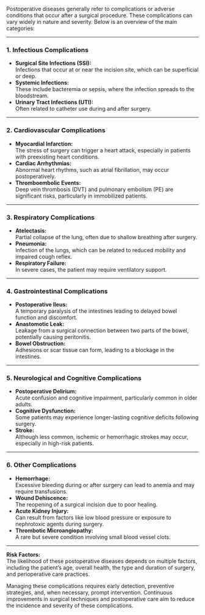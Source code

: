 Postoperative diseases generally refer to complications or adverse conditions that occur after a surgical procedure. These complications can vary widely in nature and severity. Below is an overview of the main categories:

---

### 1. **Infectious Complications**

- **Surgical Site Infections (SSI):**  
    Infections that occur at or near the incision site, which can be superficial or deep.
- **Systemic Infections:**  
    These include bacteremia or sepsis, where the infection spreads to the bloodstream.
- **Urinary Tract Infections (UTI):**  
    Often related to catheter use during and after surgery.

---

### 2. **Cardiovascular Complications**

- **Myocardial Infarction:**  
    The stress of surgery can trigger a heart attack, especially in patients with preexisting heart conditions.
- **Cardiac Arrhythmias:**  
    Abnormal heart rhythms, such as atrial fibrillation, may occur postoperatively.
- **Thromboembolic Events:**  
    Deep vein thrombosis (DVT) and pulmonary embolism (PE) are significant risks, particularly in immobilized patients.

---

### 3. **Respiratory Complications**

- **Atelectasis:**  
    Partial collapse of the lung, often due to shallow breathing after surgery.
- **Pneumonia:**  
    Infection of the lungs, which can be related to reduced mobility and impaired cough reflex.
- **Respiratory Failure:**  
    In severe cases, the patient may require ventilatory support.

---

### 4. **Gastrointestinal Complications**

- **Postoperative Ileus:**  
    A temporary paralysis of the intestines leading to delayed bowel function and discomfort.
- **Anastomotic Leak:**  
    Leakage from a surgical connection between two parts of the bowel, potentially causing peritonitis.
- **Bowel Obstruction:**  
    Adhesions or scar tissue can form, leading to a blockage in the intestines.

---

### 5. **Neurological and Cognitive Complications**

- **Postoperative Delirium:**  
    Acute confusion and cognitive impairment, particularly common in older adults.
- **Cognitive Dysfunction:**  
    Some patients may experience longer-lasting cognitive deficits following surgery.
- **Stroke:**  
    Although less common, ischemic or hemorrhagic strokes may occur, especially in high-risk patients.

---

### 6. **Other Complications**

- **Hemorrhage:**  
    Excessive bleeding during or after surgery can lead to anemia and may require transfusions.
- **Wound Dehiscence:**  
    The reopening of a surgical incision due to poor healing.
- **Acute Kidney Injury:**  
    Can result from factors like low blood pressure or exposure to nephrotoxic agents during surgery.
- **Thrombotic Microangiopathy:**  
    A rare but severe condition involving small blood vessel clots.

---

**Risk Factors:**  
The likelihood of these postoperative diseases depends on multiple factors, including the patient’s age, overall health, the type and duration of surgery, and perioperative care practices.

Managing these complications requires early detection, preventive strategies, and, when necessary, prompt intervention. Continuous improvements in surgical techniques and postoperative care aim to reduce the incidence and severity of these complications.